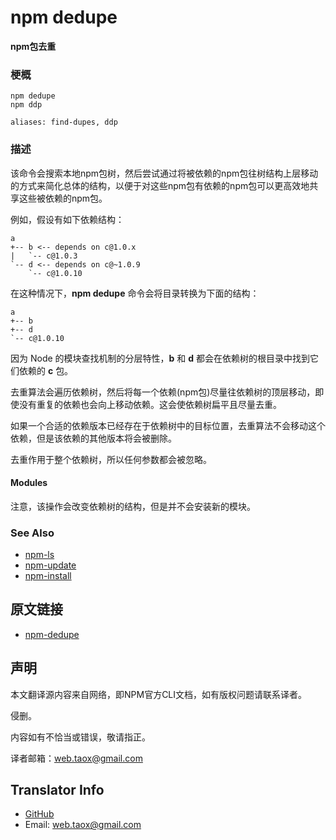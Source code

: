 # npm dedupe

**npm包去重**

### 梗概

```shell
npm dedupe
npm ddp

aliases: find-dupes, ddp
```

### 描述

该命令会搜索本地npm包树，然后尝试通过将被依赖的npm包往树结构上层移动的方式来简化总体的结构，以便于对这些npm包有依赖的npm包可以更高效地共享这些被依赖的npm包。

例如，假设有如下依赖结构：

```shell
a
+-- b <-- depends on c@1.0.x
|   `-- c@1.0.3
`-- d <-- depends on c@~1.0.9
    `-- c@1.0.10
```

在这种情况下，**npm dedupe** 命令会将目录转换为下面的结构：

```shell
a
+-- b
+-- d
`-- c@1.0.10
```

因为 Node 的模块查找机制的分层特性，**b** 和 **d** 都会在依赖树的根目录中找到它们依赖的 **c** 包。

去重算法会遍历依赖树，然后将每一个依赖(npm包)尽量往依赖树的顶层移动，即使没有重复的依赖也会向上移动依赖。这会使依赖树扁平且尽量去重。

如果一个合适的依赖版本已经存在于依赖树中的目标位置，去重算法不会移动这个依赖，但是该依赖的其他版本将会被删除。

去重作用于整个依赖树，所以任何参数都会被忽略。

#### Modules

注意，该操作会改变依赖树的结构，但是并不会安装新的模块。

### See Also

* [npm-ls](https://NinjiaHub.github.io/NPM-CLI-Commands/docs/npm-ls "npm-ls")
* [npm-update](https://NinjiaHub.github.io/NPM-CLI-Commands/docs/npm-update "npm-update")
* [npm-install](https://NinjiaHub.github.io/NPM-CLI-Commands/docs/npm-install "npm-install")

## 原文链接

* [npm-dedupe](https://docs.npmjs.com/cli/dedupe "npm-dedupe")

## 声明

本文翻译源内容来自网络，即NPM官方CLI文档，如有版权问题请联系译者。

侵删。

内容如有不恰当或错误，敬请指正。

译者邮箱：<web.taox@gmail.com>

## Translator Info

* [GitHub](https://github.com/Tao-Quixote)
* Email: <web.taox@gmail.com>
